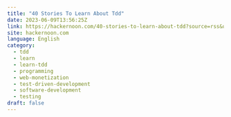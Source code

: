 ```yaml
---
title: "40 Stories To Learn About Tdd"
date: 2023-06-09T13:56:25Z
link: https://hackernoon.com/40-stories-to-learn-about-tdd?source=rss&utm_medium=RSS&utm_source=news.12bit.vn
site: hackernoon.com
language: English
category:
  - tdd
  - learn
  - learn-tdd
  - programming
  - web-monetization
  - test-driven-development
  - software-development
  - testing
draft: false
---
```

